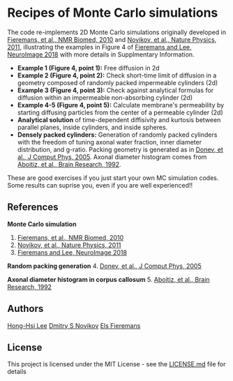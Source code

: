 # Recipes of Monte Carlo simulations

The code re-implements 2D Monte Carlo simulations originally developed in [Fieremans, et al., NMR Biomed, 2010](https://doi.org/10.1002/nbm.1577) and [Novikov, et al., Nature Physics, 2011](https://doi.org/10.1038/nphys1936), illustrating the examples in Figure 4 of [Fieremans and Lee, NeuroImage 2018](https://doi.org/10.1016/j.neuroimage.2018.06.046) with more details in Supplmentary Information.

* **Example 1 (Figure 4, point 1):** Free diffusion in 2d
* **Example 2 (Figure 4, point 2):** Check short-time limit of diffusion in a geometry composed of randomly packed impermeable cylinders (2d)
* **Example 3 (Figure 4, point 3):** Check against analytical formulas for diffusion within an impermeable non-absorbing cylinder (2d)
* **Example 4-5 (Figure 4, point 5):** Calculate membrane's permeability by starting diffusing particles from the center of a permeable cylinder (2d)
* **Analytical solution** of time-dependent diffisivity and kurtosis between parallel planes, inside cylinders, and inside spheres.
* **Densely packed cylinders:** Generation of randomly packed cylinders with the freedom of tuning axonal water fraction, inner diameter distribution, and g-ratio. Packing geometry is generated as in [Donev, et al., J Comput Phys, 2005](https://doi.org/10.1016/j.jcp.2004.08.014). Axonal diameter histogram comes from [Aboitiz, et al., Brain Research, 1992](https://doi.org/10.1016/0006-8993(92)90178-C).

These are good exercises if you just start your own MC simulation codes.
Some results can suprise you, even if you are well experienced!!

## References
**Monte Carlo simulation**
1. [Fieremans, et al., NMR Biomed, 2010](https://doi.org/10.1002/nbm.1577)
2. [Novikov, et al., Nature Physics, 2011](https://doi.org/10.1038/nphys1936)
3. [Fieremans and Lee, NeuroImage 2018](https://doi.org/10.1016/j.neuroimage.2018.06.046)

**Random packing generation**
4. [Donev, et al., J Comput Phys, 2005](https://doi.org/10.1016/j.jcp.2004.08.014)

**Axonal diameter histogram in corpus callosum**
5. [Aboitiz, et al., Brain Research, 1992](https://doi.org/10.1016/0006-8993(92)90178-C)

## Authors
[Hong-Hsi Lee](http://www.diffusion-mri.com/people/hong-hsi-lee)
[Dmitry S Novikov](http://www.diffusion-mri.com/people/dmitry-novikov)
[Els Fieremans](http://www.diffusion-mri.com/people/els-fieremans)

## License
This project is licensed under the MIT License - see the [LICENSE.md](https://github.com/leehhtw/monte-carlo-simulation-recipes/blob/example1/LICENSE) file for details
